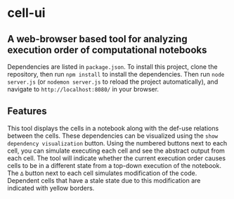 # cell-ui

## A web-browser based tool for analyzing execution order of computational notebooks

Dependencies are listed in `package.json`. To install this project, clone the repository, then run `npm install` to install the dependencies. Then run `node server.js` (or `nodemon server.js` to reload the project automatically), and navigate to `http://localhost:8080/` in your browser.

## Features

This tool displays the cells in a notebook along with the def-use relations between the cells. These dependencies can be visualized using the `show dependency visualization` button. Using the numbered buttons next to each cell, you can simulate executing each cell and see the abstract output from each cell. The tool will indicate whether the current execution order causes cells to be in a different state from a top-down execution of the notebook. The `∆` button next to each cell simulates modification of the code. Dependent cells that have a stale state due to this modification are indicated with yellow borders.
